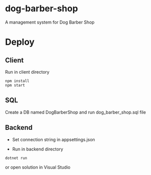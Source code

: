 # dog-barber-shop
A management system for Dog Barber Shop 

# Deploy

## Client
Run in client directory
```
npm install
npm start
```
## SQL
Create a DB named DogBarberShop and run dog_barber_shop.sql file

## Backend
* Set connection string in appsettings.json

* Run in backend directory
 ```
 dotnet run
 ```
 or open solution in Visual Studio

